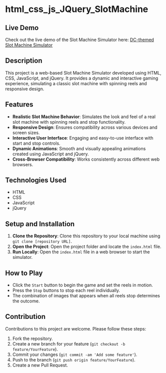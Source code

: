 # html_css_js_JQuery_SlotMachine

## Live Demo
Check out the live demo of the Slot Machine Simulator here: [DC-themed Slot Machine Simulator](https://dc-themed-slot-machine-simulator.netlify.app/)

## Description
This project is a web-based Slot Machine Simulator developed using HTML, CSS, JavaScript, and jQuery. It provides a dynamic and interactive gaming experience, simulating a classic slot machine with spinning reels and responsive design.

## Features
- **Realistic Slot Machine Behavior**: Simulates the look and feel of a real slot machine with spinning reels and stop functionality.
- **Responsive Design**: Ensures compatibility across various devices and screen sizes.
- **Interactive User Interface**: Engaging and easy-to-use interface with start and stop controls.
- **Dynamic Animations**: Smooth and visually appealing animations created using JavaScript and jQuery.
- **Cross-Browser Compatibility**: Works consistently across different web browsers.

## Technologies Used
- HTML
- CSS
- JavaScript
- jQuery

## Setup and Installation
1. **Clone the Repository**: Clone this repository to your local machine using `git clone [repository URL]`.
2. **Open the Project**: Open the project folder and locate the `index.html` file.
3. **Run Locally**: Open the `index.html` file in a web browser to start the simulator.

## How to Play
- Click the `Start` button to begin the game and set the reels in motion.
- Press the `Stop` buttons to stop each reel individually.
- The combination of images that appears when all reels stop determines the outcome.

## Contribution
Contributions to this project are welcome. Please follow these steps:
1. Fork the repository.
2. Create a new branch for your feature (`git checkout -b feature/YourFeature`).
3. Commit your changes (`git commit -am 'Add some feature'`).
4. Push to the branch (`git push origin feature/YourFeature`).
5. Create a new Pull Request.
